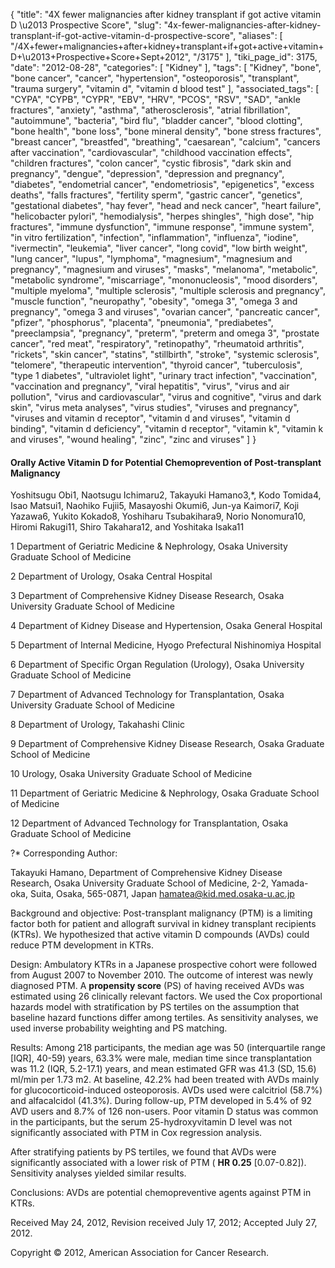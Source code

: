 {
    "title": "4X fewer malignancies after kidney transplant if got active vitamin D \u2013 Prospective Score",
    "slug": "4x-fewer-malignancies-after-kidney-transplant-if-got-active-vitamin-d-prospective-score",
    "aliases": [
        "/4X+fewer+malignancies+after+kidney+transplant+if+got+active+vitamin+D+\u2013+Prospective+Score+Sept+2012",
        "/3175"
    ],
    "tiki_page_id": 3175,
    "date": "2012-08-28",
    "categories": [
        "Kidney"
    ],
    "tags": [
        "Kidney",
        "bone",
        "bone cancer",
        "cancer",
        "hypertension",
        "osteoporosis",
        "transplant",
        "trauma surgery",
        "vitamin d",
        "vitamin d blood test"
    ],
    "associated_tags": [
        "CYPA",
        "CYPB",
        "CYPR",
        "EBV",
        "HRV",
        "PCOS",
        "RSV",
        "SAD",
        "ankle fractures",
        "anxiety",
        "asthma",
        "atherosclerosis",
        "atrial fibrillation",
        "autoimmune",
        "bacteria",
        "bird flu",
        "bladder cancer",
        "blood clotting",
        "bone health",
        "bone loss",
        "bone mineral density",
        "bone stress fractures",
        "breast cancer",
        "breastfed",
        "breathing",
        "caesarean",
        "calcium",
        "cancers after vaccination",
        "cardiovascular",
        "childhood vaccination effects",
        "children fractures",
        "colon cancer",
        "cystic fibrosis",
        "dark skin and pregnancy",
        "dengue",
        "depression",
        "depression and pregnancy",
        "diabetes",
        "endometrial cancer",
        "endometriosis",
        "epigenetics",
        "excess deaths",
        "falls fractures",
        "fertility sperm",
        "gastric cancer",
        "genetics",
        "gestational diabetes",
        "hay fever",
        "head and neck cancer",
        "heart failure",
        "helicobacter pylori",
        "hemodialysis",
        "herpes shingles",
        "high dose",
        "hip fractures",
        "immune dysfunction",
        "immune response",
        "immune system",
        "in vitro fertilization",
        "infection",
        "inflammation",
        "influenza",
        "iodine",
        "ivermectin",
        "leukemia",
        "liver cancer",
        "long covid",
        "low birth weight",
        "lung cancer",
        "lupus",
        "lymphoma",
        "magnesium",
        "magnesium and pregnancy",
        "magnesium and viruses",
        "masks",
        "melanoma",
        "metabolic",
        "metabolic syndrome",
        "miscarriage",
        "mononucleosis",
        "mood disorders",
        "multiple myeloma",
        "multiple sclerosis",
        "multiple sclerosis and pregnancy",
        "muscle function",
        "neuropathy",
        "obesity",
        "omega 3",
        "omega 3 and pregnancy",
        "omega 3 and viruses",
        "ovarian cancer",
        "pancreatic cancer",
        "pfizer",
        "phosphorus",
        "placenta",
        "pneumonia",
        "prediabetes",
        "preeclampsia",
        "pregnancy",
        "preterm",
        "preterm and omega 3",
        "prostate cancer",
        "red meat",
        "respiratory",
        "retinopathy",
        "rheumatoid arthritis",
        "rickets",
        "skin cancer",
        "statins",
        "stillbirth",
        "stroke",
        "systemic sclerosis",
        "telomere",
        "therapeutic intervention",
        "thyroid cancer",
        "tuberculosis",
        "type 1 diabetes",
        "ultraviolet light",
        "urinary tract infection",
        "vaccination",
        "vaccination and pregnancy",
        "viral hepatitis",
        "virus",
        "virus and air pollution",
        "virus and cardiovascular",
        "virus and cognitive",
        "virus and dark skin",
        "virus meta analyses",
        "virus studies",
        "viruses and pregnancy",
        "viruses and vitamin d receptor",
        "vitamin d and viruses",
        "vitamin d binding",
        "vitamin d deficiency",
        "vitamin d receptor",
        "vitamin k",
        "vitamin k and viruses",
        "wound healing",
        "zinc",
        "zinc and viruses"
    ]
}


#### Orally Active Vitamin D for Potential Chemoprevention of Post-transplant Malignancy

Yoshitsugu Obi1, Naotsugu Ichimaru2, Takayuki Hamano3,*, Kodo Tomida4, Isao Matsui1, Naohiko Fujii5, Masayoshi Okumi6, Jun-ya Kaimori7, Koji Yazawa6, Yukito Kokado8, Yoshiharu Tsubakihara9, Norio Nonomura10, Hiromi Rakugi11, Shiro Takahara12, and Yoshitaka Isaka11

1 Department of Geriatric Medicine & Nephrology, Osaka University Graduate School of Medicine

2 Department of Urology, Osaka Central Hospital

3 Department of Comprehensive Kidney Disease Research, Osaka University Graduate School of Medicine

4 Department of Kidney Disease and Hypertension, Osaka General Hospital

5 Department of Internal Medicine, Hyogo Prefectural Nishinomiya Hospital

6 Department of Specific Organ Regulation (Urology), Osaka University Graduate School of Medicine

7 Department of Advanced Technology for Transplantation, Osaka University Graduate School of Medicine

8 Department of Urology, Takahashi Clinic

9 Department of Comprehensive Kidney Disease Research, Osaka Graduate School of Medicine

10 Urology, Osaka University Graduate School of Medicine

11 Department of Geriatric Medicine & Nephrology, Osaka Graduate School of Medicine

12 Department of Advanced Technology for Transplantation, Osaka Graduate School of Medicine

?* Corresponding Author:

Takayuki Hamano, Department of Comprehensive Kidney Disease Research, Osaka University Graduate School of Medicine, 2-2, Yamada-oka, Suita, Osaka, 565-0871, Japan hamatea@kid.med.osaka-u.ac.jp

Background and objective: Post-transplant malignancy (PTM) is a limiting factor both for patient and allograft survival in kidney transplant recipients (KTRs). We hypothesized that active vitamin D compounds (AVDs) could reduce PTM development in KTRs. 

Design: Ambulatory KTRs in a Japanese prospective cohort were followed from August 2007 to November 2010. The outcome of interest was newly diagnosed PTM. A  **propensity score**  (PS) of having received AVDs was estimated using 26 clinically relevant factors. We used the Cox proportional hazards model with stratification by PS tertiles on the assumption that baseline hazard functions differ among tertiles. As sensitivity analyses, we used inverse probability weighting and PS matching. 

Results: Among 218 participants, the median age was 50 (interquartile range <span>[IQR]</span>, 40-59) years, 63.3% were male, median time since transplantation was 11.2 (IQR, 5.2-17.1) years, and mean estimated GFR was 41.3 (SD, 15.6) ml/min per 1.73 m2. At baseline, 42.2% had been treated with AVDs mainly for glucocorticoid-induced osteoporosis. AVDs used were calcitriol (58.7%) and alfacalcidol (41.3%). During follow-up, PTM developed in 5.4% of 92 AVD users and 8.7% of 126 non-users. Poor vitamin D status was common in the participants, but the serum 25-hydroxyvitamin D level was not significantly associated with PTM in Cox regression analysis. 

After stratifying patients by PS tertiles, we found that AVDs were significantly associated with a lower risk of PTM ( **HR 0.25**  <span>[0.07-0.82]</span>). Sensitivity analyses yielded similar results. 

Conclusions: AVDs are potential chemopreventive agents against PTM in KTRs.

Received May 24, 2012, Revision received July 17, 2012; Accepted July 27, 2012.

Copyright © 2012, American Association for Cancer Research.